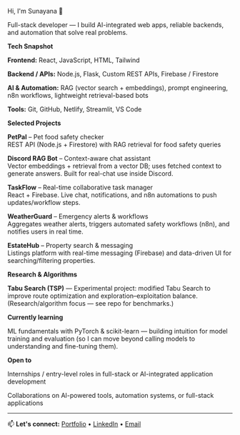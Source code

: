 Hi, I'm Sunayana 👋

Full-stack developer — I build AI-integrated web apps, reliable backends, and automation that solve real problems.

**Tech Snapshot**

**Frontend:** React, JavaScript, HTML, Tailwind

**Backend / APIs:** Node.js, Flask, Custom REST APIs, Firebase / Firestore

**AI & Automation:** RAG (vector search + embeddings), prompt engineering, n8n workflows, lightweight retrieval-based bots

**Tools:** Git, GitHub, Netlify, Streamlit, VS Code

**Selected Projects**

**PetPal** – Pet food safety checker  
REST API (Node.js + Firestore) with RAG retrieval for food safety queries

**Discord RAG Bot** – Context-aware chat assistant  
Vector embeddings + retrieval from a vector DB; uses fetched context to generate answers. Built for real-chat use inside Discord.

**TaskFlow** – Real-time collaborative task manager  
React + Firebase. Live chat, notifications, and n8n automations to push updates/workflow steps.

**WeatherGuard** – Emergency alerts & workflows  
Aggregates weather alerts, triggers automated safety workflows (n8n), and notifies users in real time.

**EstateHub** – Property search & messaging  
Listings platform with real-time messaging (Firebase) and data-driven UI for searching/filtering properties.

**Research & Algorithms**

**Tabu Search (TSP)** — Experimental project: modified Tabu Search to improve route optimization and exploration–exploitation balance. (Research/algorithm focus — see repo for benchmarks.)

**Currently learning**

ML fundamentals with PyTorch & scikit-learn — building intuition for model training and evaluation (so I can move beyond calling models to understanding and fine-tuning them).

**Open to**

Internships / entry-level roles in full-stack or AI-integrated application development

Collaborations on AI-powered tools, automation systems, or full-stack applications

---

📫 **Let's connect:** [Portfolio](https://sunayana-portfolio-zeta.vercel.app/) • [LinkedIn](https://www.linkedin.com/in/sunayana-yakkala-99145a280/) • [Email](mailto:yakkalasunayana1605@gmail.com)